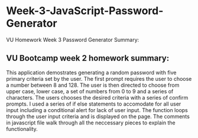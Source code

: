 # Week-3-JavaScript-Password-Generator
VU Homework Week 3 Password Generator Summary:
<h2>VU Bootcamp week 2 homework summary:</h2>
This application demostrates generating a random password with five primary criteria set by the user. The first prompt requires the user to choose a number between 8 and 128. The user is then directed to choose from upper case, lower case, a set of numbers from 0 to 9 and a series of characters. The users chooses the desired criteria with a series of confirm prompts. I used a series of if else statements to accomodate for all user input including a conditional alert for lack of user input. The function loops through the user input criteria and is displayed on the page. The comments in javascript file walk through all the neccessary pieces to explain the functionality.


